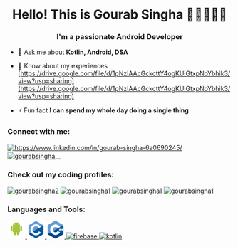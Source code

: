 <h1 align="center">Hello! This is Gourab Singha 🙋🏻‍♂️🕺🏻</h1>
<h3 align="center">I'm a passionate Android Developer</h3>

<!-- <p align="left"> <img src="https://komarev.com/ghpvc/?username=gourabsingha1&label=Profile%20views&color=0e75b6&style=flat" alt="gourabsingha1" /> </p> -->

- 💬 Ask me about **Kotlin, Android, DSA**

<!-- - 📫 Email: **gaurabsingha16@gmail.com** -->

- 📄 Know about my experiences [https://drive.google.com/file/d/1pNzIAAcGckcttY4ogKUiGtxpNoYbhik3/view?usp=sharing](https://drive.google.com/file/d/1pNzIAAcGckcttY4ogKUiGtxpNoYbhik3/view?usp=sharing)

- ⚡ Fun fact **I can spend my whole day doing a single thing**

<h3 align="left">Connect with me:</h3>
<p align="left">
<a href="https://linkedin.com/in/https://www.linkedin.com/in/gourab-singha-6a0690245/" target="blank"><img align="center" src="https://raw.githubusercontent.com/rahuldkjain/github-profile-readme-generator/master/src/images/icons/Social/linked-in-alt.svg" alt="https://www.linkedin.com/in/gourab-singha-6a0690245/" height="30" width="40" /></a>
<a href="https://instagram.com/gourabsingha__" target="blank"><img align="center" src="https://raw.githubusercontent.com/rahuldkjain/github-profile-readme-generator/master/src/images/icons/Social/instagram.svg" alt="gourabsingha__" height="30" width="40" /></a>
</p>

<h3 align="left">Check out my coding profiles:</h3>
<p align="left">
<a href="https://www.codechef.com/users/gourabsingha2" target="blank"><img align="center" src="https://cdn.jsdelivr.net/npm/simple-icons@3.1.0/icons/codechef.svg" alt="gourabsingha2" height="30" width="40" /></a>
<a href="https://codeforces.com/profile/gourabsingha1" target="blank"><img align="center" src="https://raw.githubusercontent.com/rahuldkjain/github-profile-readme-generator/master/src/images/icons/Social/codeforces.svg" alt="gourabsingha1" height="30" width="40" /></a>
<a href="https://www.leetcode.com/gourabsingha1" target="blank"><img align="center" src="https://raw.githubusercontent.com/rahuldkjain/github-profile-readme-generator/master/src/images/icons/Social/leet-code.svg" alt="gourabsingha1" height="30" width="40" /></a>
<a href="https://auth.geeksforgeeks.org/user/gourabsingha1" target="blank"><img align="center" src="https://raw.githubusercontent.com/rahuldkjain/github-profile-readme-generator/master/src/images/icons/Social/geeks-for-geeks.svg" alt="gourabsingha1" height="30" width="40" /></a>
</p>

<h3 align="left">Languages and Tools:</h3>
<p align="left"> <a href="https://developer.android.com" target="_blank" rel="noreferrer"> <img src="https://raw.githubusercontent.com/devicons/devicon/master/icons/android/android-original-wordmark.svg" alt="android" width="40" height="40"/> </a> <a href="https://www.cprogramming.com/" target="_blank" rel="noreferrer"> <img src="https://raw.githubusercontent.com/devicons/devicon/master/icons/c/c-original.svg" alt="c" width="40" height="40"/> </a> <a href="https://www.w3schools.com/cpp/" target="_blank" rel="noreferrer"> <img src="https://raw.githubusercontent.com/devicons/devicon/master/icons/cplusplus/cplusplus-original.svg" alt="cplusplus" width="40" height="40"/> </a> <a href="https://firebase.google.com/" target="_blank" rel="noreferrer"> <img src="https://www.vectorlogo.zone/logos/firebase/firebase-icon.svg" alt="firebase" width="40" height="40"/> </a> <a href="https://kotlinlang.org" target="_blank" rel="noreferrer"> <img src="https://www.vectorlogo.zone/logos/kotlinlang/kotlinlang-icon.svg" alt="kotlin" width="40" height="40"/> </a> </p>
